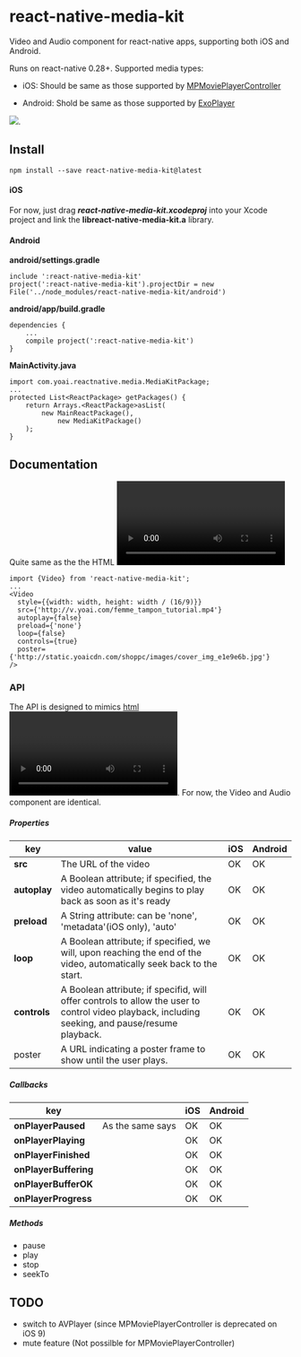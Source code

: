 # react-native-media-kit

Video and Audio component for react-native apps, supporting both iOS and Android. 

Runs on react-native 0.28+. Supported media types:

* iOS: Should be same as those supported by [MPMoviePlayerController](https://developer.apple.com/library/ios/documentation/MediaPlayer/Reference/MPMoviePlayerController_Class/)


* Android: Shold be same as those supported by [ExoPlayer](https://github.com/google/ExoPlayer)

![](Demo/demo.gif).

## Install

`npm install --save react-native-media-kit@latest `

#### iOS

For now, just drag ***react-native-media-kit.xcodeproj*** into your Xcode project and link the **libreact-native-media-kit.a** library.

#### Android

**android/settings.gradle**

```
include ':react-native-media-kit'
project(':react-native-media-kit').projectDir = new File('../node_modules/react-native-media-kit/android')
```

**android/app/build.gradle**

```
dependencies {
    ...
    compile project(':react-native-media-kit')
}
```

**MainActivity.java**

```
import com.yoai.reactnative.media.MediaKitPackage;
...
protected List<ReactPackage> getPackages() {
    return Arrays.<ReactPackage>asList(
        new MainReactPackage(),
            new MediaKitPackage()
    );
}
```



## Documentation

Quite same as the the HTML <Video />:

```
import {Video} from 'react-native-media-kit';
...
<Video
  style={{width: width, height: width / (16/9)}}
  src={'http://v.yoai.com/femme_tampon_tutorial.mp4'}
  autoplay={false}
  preload={'none'}
  loop={false}
  controls={true}
  poster={'http://static.yoaicdn.com/shoppc/images/cover_img_e1e9e6b.jpg'}
/>
```

### API

The API is designed to mimics [html <Video />](https://developer.mozilla.org/en-US/docs/Web/HTML/Element/video).  For now, the Video and Audio component are identical.

##### Properties

| key          | value                                    | iOS  | Android |
| ------------ | ---------------------------------------- | ---- | ------- |
| **src**      | The URL of the video                     | OK   | OK      |
| **autoplay** | A Boolean attribute; if specified, the video automatically begins to play back as soon as it's ready | OK   | OK      |
| **preload**  | A String attribute: can be 'none', 'metadata'(iOS only), 'auto' | OK   | OK      |
| **loop**     | A Boolean attribute; if specified, we will, upon reaching the end of the video, automatically seek back to the start. | OK   | OK      |
| **controls** | A Boolean attribute; if specifid, will offer controls to allow the user to control video playback, including seeking, and pause/resume playback. | OK   | OK      |
| poster       | A URL indicating a poster frame to show until the user plays. | OK   | OK      |

##### Callbacks

| key                   |                  | iOS  | Android |
| --------------------- | :--------------: | ---- | ------- |
| **onPlayerPaused**    | As the same says | OK   | OK      |
| **onPlayerPlaying**   |                  | OK   | OK      |
| **onPlayerFinished**  |                  | OK   | OK      |
| **onPlayerBuffering** |                  | OK   | OK      |
| **onPlayerBufferOK**  |                  | OK   | OK      |
| **onPlayerProgress**  |                  | OK   | OK      |

##### Methods

- pause
- play
- stop
- seekTo




## TODO

* switch to AVPlayer (since MPMoviePlayerController is deprecated on iOS 9)
* mute feature (Not possilble for MPMoviePlayerController)